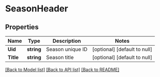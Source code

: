 # SeasonHeader

## Properties
Name | Type | Description | Notes
------------ | ------------- | ------------- | -------------
**Uid** | **string** | Season unique ID | [optional] [default to null]
**Title** | **string** | Season title | [optional] [default to null]

[[Back to Model list]](../README.md#documentation-for-models) [[Back to API list]](../README.md#documentation-for-api-endpoints) [[Back to README]](../README.md)


